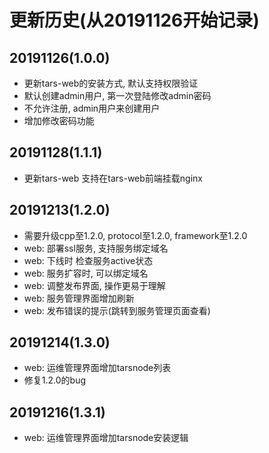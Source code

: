 
# 更新历史(从20191126开始记录)

## 20191126(1.0.0)
- 更新tars-web的安装方式, 默认支持权限验证
- 默认创建admin用户, 第一次登陆修改admin密码
- 不允许注册, admin用户来创建用户
- 增加修改密码功能

## 20191128(1.1.1)
- 更新tars-web 支持在tars-web前端挂载nginx

## 20191213(1.2.0)
- 需要升级cpp至1.2.0, protocol至1.2.0, framework至1.2.0
- web: 部署ssl服务, 支持服务绑定域名
- web: 下线时 检查服务active状态
- web: 服务扩容时, 可以绑定域名
- web: 调整发布界面, 操作更易于理解
- web: 服务管理界面增加刷新
- web: 发布错误的提示(跳转到服务管理页面查看)

## 20191214(1.3.0)
- web: 运维管理界面增加tarsnode列表
- 修复1.2.0的bug

## 20191216(1.3.1)
- web: 运维管理界面增加tarsnode安装逻辑